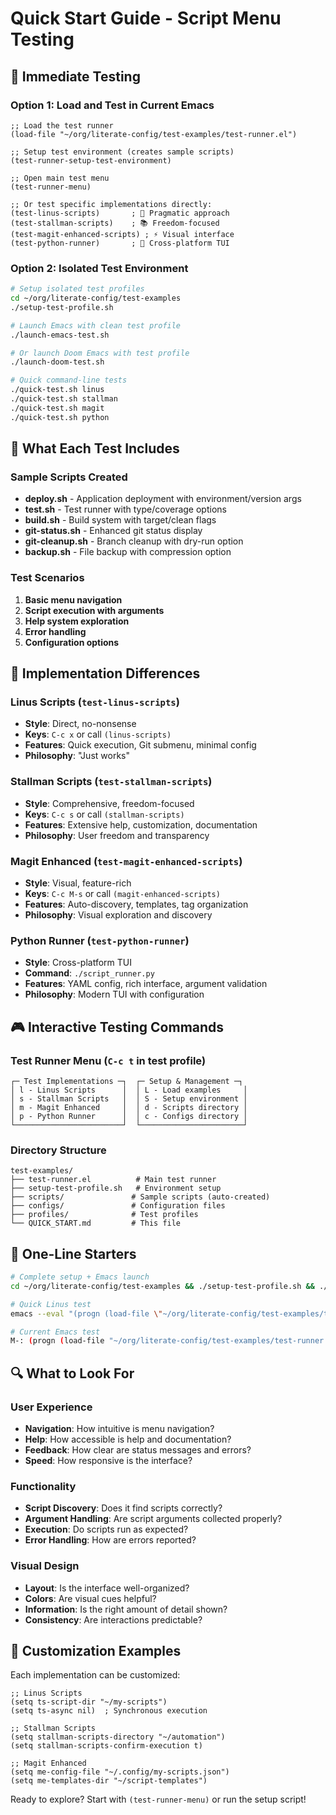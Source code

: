 # Quick Start Guide - Script Menu Testing

## 🚀 Immediate Testing

### Option 1: Load and Test in Current Emacs
```emacs-lisp
;; Load the test runner
(load-file "~/org/literate-config/test-examples/test-runner.el")

;; Setup test environment (creates sample scripts)
(test-runner-setup-test-environment)

;; Open main test menu
(test-runner-menu)

;; Or test specific implementations directly:
(test-linus-scripts)       ; 🔧 Pragmatic approach
(test-stallman-scripts)    ; 📚 Freedom-focused
(test-magit-enhanced-scripts) ; ⚡ Visual interface
(test-python-runner)       ; 🐍 Cross-platform TUI
```

### Option 2: Isolated Test Environment
```bash
# Setup isolated test profiles
cd ~/org/literate-config/test-examples
./setup-test-profile.sh

# Launch Emacs with clean test profile
./launch-emacs-test.sh

# Or launch Doom Emacs with test profile
./launch-doom-test.sh

# Quick command-line tests
./quick-test.sh linus
./quick-test.sh stallman
./quick-test.sh magit
./quick-test.sh python
```

## 🎯 What Each Test Includes

### Sample Scripts Created
- **deploy.sh** - Application deployment with environment/version args
- **test.sh** - Test runner with type/coverage options
- **build.sh** - Build system with target/clean flags
- **git-status.sh** - Enhanced git status display
- **git-cleanup.sh** - Branch cleanup with dry-run option
- **backup.sh** - File backup with compression option

### Test Scenarios
1. **Basic menu navigation**
2. **Script execution with arguments**
3. **Help system exploration**
4. **Error handling**
5. **Configuration options**

## 🔧 Implementation Differences

### Linus Scripts (`test-linus-scripts`)
- **Style**: Direct, no-nonsense
- **Keys**: `C-c x` or call `(linus-scripts)`
- **Features**: Quick execution, Git submenu, minimal config
- **Philosophy**: "Just works"

### Stallman Scripts (`test-stallman-scripts`)
- **Style**: Comprehensive, freedom-focused
- **Keys**: `C-c s` or call `(stallman-scripts)`
- **Features**: Extensive help, customization, documentation
- **Philosophy**: User freedom and transparency

### Magit Enhanced (`test-magit-enhanced-scripts`)
- **Style**: Visual, feature-rich
- **Keys**: `C-c M-s` or call `(magit-enhanced-scripts)`
- **Features**: Auto-discovery, templates, tag organization
- **Philosophy**: Visual exploration and discovery

### Python Runner (`test-python-runner`)
- **Style**: Cross-platform TUI
- **Command**: `./script_runner.py`
- **Features**: YAML config, rich interface, argument validation
- **Philosophy**: Modern TUI with configuration

## 🎮 Interactive Testing Commands

### Test Runner Menu (`C-c t` in test profile)
```
┌─ Test Implementations ─┐  ┌─ Setup & Management ─┐
│ l - Linus Scripts      │  │ L - Load examples     │
│ s - Stallman Scripts   │  │ S - Setup environment │
│ m - Magit Enhanced     │  │ d - Scripts directory │
│ p - Python Runner      │  │ c - Configs directory │
└────────────────────────┘  └───────────────────────┘
```

### Directory Structure
```
test-examples/
├── test-runner.el          # Main test runner
├── setup-test-profile.sh   # Environment setup
├── scripts/               # Sample scripts (auto-created)
├── configs/               # Configuration files
├── profiles/              # Test profiles
└── QUICK_START.md         # This file
```

## 🚀 One-Line Starters

```bash
# Complete setup + Emacs launch
cd ~/org/literate-config/test-examples && ./setup-test-profile.sh && ./launch-emacs-test.sh

# Quick Linus test
emacs --eval "(progn (load-file \"~/org/literate-config/test-examples/test-runner.el\") (test-runner-setup-test-environment) (test-linus-scripts))"

# Current Emacs test
M-: (progn (load-file "~/org/literate-config/test-examples/test-runner.el") (test-runner-menu))
```

## 🔍 What to Look For

### User Experience
- **Navigation**: How intuitive is menu navigation?
- **Help**: How accessible is help and documentation?
- **Feedback**: How clear are status messages and errors?
- **Speed**: How responsive is the interface?

### Functionality
- **Script Discovery**: Does it find scripts correctly?
- **Argument Handling**: Are script arguments collected properly?
- **Execution**: Do scripts run as expected?
- **Error Handling**: How are errors reported?

### Visual Design
- **Layout**: Is the interface well-organized?
- **Colors**: Are visual cues helpful?
- **Information**: Is the right amount of detail shown?
- **Consistency**: Are interactions predictable?

## 🎨 Customization Examples

Each implementation can be customized:

```emacs-lisp
;; Linus Scripts
(setq ts-script-dir "~/my-scripts")
(setq ts-async nil)  ; Synchronous execution

;; Stallman Scripts  
(setq stallman-scripts-directory "~/automation")
(setq stallman-scripts-confirm-execution t)

;; Magit Enhanced
(setq me-config-file "~/.config/my-scripts.json")
(setq me-templates-dir "~/script-templates")
```

Ready to explore? Start with `(test-runner-menu)` or run the setup script!